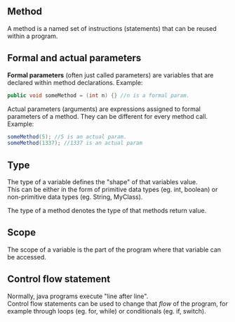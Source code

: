 ## Method

A method is a named set of instructions (statements) that can be reused within a program.

## Formal and actual parameters

**Formal parameters** (often just called parameters) are variables that are declared within method declarations.
Example:

```java
public void someMethod = (int n) {} //n is a formal param.
```

Actual parameters (arguments) are expressions assigned to formal parameters of a method. They can be different for every method call.
Example:

```java
someMethod(5); //5 is an actual param.
someMethod(1337); //1337 is an actual param
```

## Type

The type of a variable defines the "shape" of that variables value.<br>
This can be either in the form of primitive data types (eg. int, boolean) or non-primitive data types (eg. String, MyClass).

The type of a method denotes the type of that methods return value.

## Scope

The scope of a variable is the part of the program where that variable can be accessed.

## Control flow statement

Normally, java programs execute "line after line".<br>
Control flow statements can be used to change that _flow_ of the program, for example through loops (eg. for, while) or conditionals (eg. if, switch).
